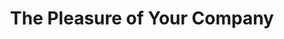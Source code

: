 ---
title: "The Pleasure of Your Company"
url: /lutherville/the-pleasure-of-your-company/
shop: Andenken
---